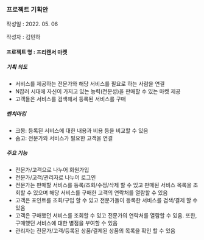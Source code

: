 ### 프로젝트 기획안

작성일 : 2022. 05. 06

작성자 : 김민하

#### 프로젝트 명 : 프리랜서 마켓
 
##### 기획 의도
* 서비스를 제공하는 전문가와 해당 서비스를 필요로 하는 사람을 연결
* N잡러 시대에 자신이 가지고 있는 능력(전문성)을 판매할 수 있는 마켓 제공
* 고객들은 서비스를 검색해서 등록된 서비스를 구매

##### 벤치마킹 
* 크몽: 등록된 서비스에 대한 내용과 비용 등을 비교할 수 있음
* 숨고: 전문가와 서비스가 필요한 고객을 연결
  
##### 주요 기능 
* 전문가/고객으로 나누어 회원가입
* 전문가/고객/관리자로 나누어 로그인
* 전문가는 판매할 서비스를 등록/조회/수정/삭제 할 수 있고 판매된 서비스 목록을 조회할 수 있으며 해당 서비스를 구매한 고객의 연락처를 열람할 수 있음 
* 고객은 포인트를 조회/구입 할 수 있고 전문가들이 등록한 서비스를 검색/결제 할 수 있음
* 고객은 구매했던 서비스를 조회할 수 있고 전문가의 연락처를 열람할 수 있음. 또한, 구매했던 서비스에 대한 별점을 부여할 수 있음
* 관리자는 전문가/고객/등록된 상품/결제된 상품의 목록을 확인 할 수 있음

